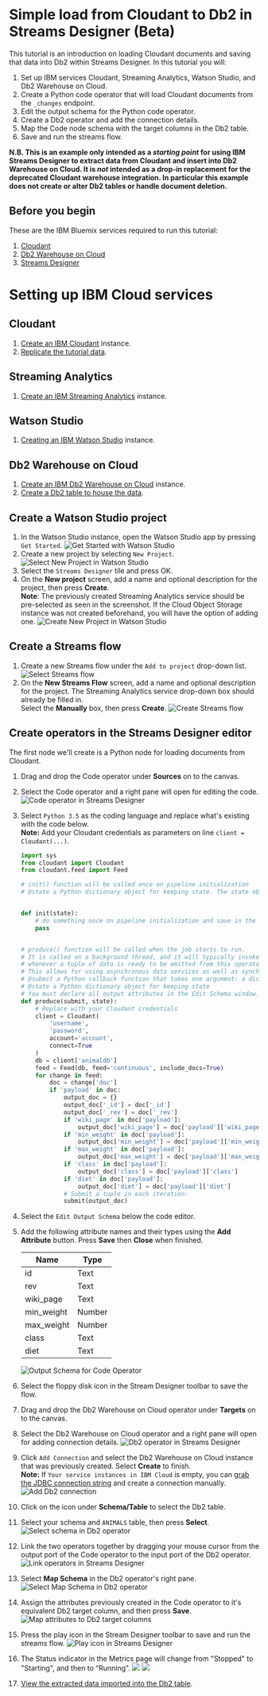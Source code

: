 # Simple load from Cloudant to Db2 in Streams Designer (Beta)
This tutorial is an introduction on loading Cloudant documents and saving that data into Db2 within Streams Designer.
In this tutorial you will:

1. Set up IBM services Cloudant, Streaming Analytics, Watson Studio, and Db2 Warehouse on Cloud.
1. Create a Python code operator that will load Cloudant documents from the `_changes` endpoint.
1. Edit the output schema for the Python code operator.
1. Create a Db2 operator and add the connection details.
1. Map the Code node schema with the target columns in the Db2 table.
1. Save and run the streams flow.

**N.B. This is an example only intended as a _starting point_ for using IBM Streams Designer to extract data from Cloudant and insert into Db2 Warehouse on Cloud. It is _not_ intended as a drop-in replacement for the deprecated Cloudant warehouse integration. In particular this example does not create or alter Db2 tables or handle document deletion.**

## Before you begin 

These are the IBM Bluemix services required to run this tutorial:
1. [Cloudant](https://console.bluemix.net/catalog/services/cloudant-nosql-db)
1. [Db2 Warehouse on Cloud](https://console.bluemix.net/catalog/services/dashdb)
1. [Streams Designer](https://www.ibm.com/cloud/streams-designer)

# Setting up IBM Cloud services

## Cloudant
1. [Create an IBM Cloudant](../cloudant/create.md) instance.
1. [Replicate the tutorial data](../cloudant/replicate.md).

## Streaming Analytics
1. [Create an IBM Streaming Analytics](../streaming-analytics/create.md) instance.

## Watson Studio
1. [Creating an IBM Watson Studio](../watson-studio/create.md) instance.

## Db2 Warehouse on Cloud
1. [Create an IBM Db2 Warehouse on Cloud](../db2/create.md) instance.
1. [Create a Db2 table to house the data](../db2/animaldb_table.md).

## Create a Watson Studio project
1. In the Watson Studio instance, open the Watson Studio app by pressing `Get Started`.
![Get Started with Watson Studio](get-started-watson-studio.png)
1. Create a new project by selecting `New Project`.
![Select New Project in Watson Studio](new-project-watson-studio.png)
1. Select the `Streams Designer` tile and press OK.
1. On the **New project** screen, add a name and optional description for the project, then press **Create**.<br/>
**Note**: The previously created Streaming Analytics service should be pre-selected as seen in the screenshot.  If the 
Cloud Object Storage instance was not created beforehand, you will have the option of adding one.
![Create New Project in Watson Studio](create-new-project-watson-studio.png) 

## Create a Streams flow
1. Create a new Streams flow under the `Add to project` drop-down list.
![Select Streams flow](streams-flow-watson-studio.png)
1. On the **New Streams Flow** screen, add a name and optional description for the project. 
The Streaming Analytics service drop-down box should already be filled in.  
Select the **Manually** box, then press **Create**.
![Create Streams flow](create-streams-flow-watson-studio.png)

## Create operators in the Streams Designer editor
The first node we'll create is a Python node for loading documents from Cloudant.
1. Drag and drop the Code operator under **Sources** on to the canvas.
1. Select the Code operator and a right pane will open for editing the code.
![Code operator in Streams Designer](code-operator-streams-designer.png)
1. Select `Python 3.5` as the coding language and replace what's existing with the code below.<br/>
   **Note:** Add your Cloudant credentials as parameters on line `client = Cloudant(...)`.
    ```python
    import sys
    from cloudant import Cloudant
    from cloudant.feed import Feed
    
    # init() function will be called once on pipeline initialization
    # @state a Python dictionary object for keeping state. The state object is passed to the produce function
    
    
    def init(state):
        # do something once on pipeline initialization and save in the state object
        pass
    
    
    # produce() function will be called when the job starts to run.
    # It is called on a background thread, and it will typically invoke the 'submit()' callback
    # whenever a tuple of data is ready to be emitted from this operator.
    # This allows for using asynchronous data services as well as synchronous data generation or retrieval.
    # @submit a Python callback function that takes one argument: a dictionary representing a single tuple.
    # @state a Python dictionary object for keeping state
    # You must declare all output attributes in the Edit Schema window.
    def produce(submit, state):
        # Replace with your Cloudant credentials
        client = Cloudant(
            'username',
            'password',
            account='account',
            connect=True
        )
        db = client['animaldb']
        feed = Feed(db, feed='continuous', include_docs=True)
        for change in feed:
            doc = change['doc']
            if 'payload' in doc:
                output_doc = {}
                output_doc['_id'] = doc['_id']
                output_doc['_rev'] = doc['_rev']
                if 'wiki_page' in doc['payload']:
                    output_doc['wiki_page'] = doc['payload']['wiki_page']
                if 'min_weight' in doc['payload']:
                    output_doc['min_weight'] = doc['payload']['min_weight']
                if 'max_weight' in doc['payload']:
                    output_doc['max_weight'] = doc['payload']['max_weight']
                if 'class' in doc['payload']:
                    output_doc['class'] = doc['payload']['class']
                if 'diet' in doc['payload']:
                    output_doc['diet'] = doc['payload']['diet']
                # Submit a tuple in each iteration:
                submit(output_doc)
    ```
1. Select the `Edit Output Schema` below the code editor.
1. Add the following attribute names and their types using the **Add Attribute** button.
   Press **Save** then **Close** when finished.

    Name | Type
    --- | --- 
    id | Text
    rev | Text
    wiki_page | Text
    min_weight | Number
    max_weight | Number
    class | Text
    diet | Text

    ![Output Schema for Code Operator](attributes-code-streams-designer.png)

1. Select the floppy disk icon in the Stream Designer toolbar to save the flow.
1. Drag and drop the Db2 Warehouse on Cloud operator under **Targets** on to the canvas.
1. Select the Db2 Warehouse on Cloud operator and a right pane will open for adding connection details.
![Db2 operator in Streams Designer](db2-operator-streams-designer.png)
1. Click `Add Connection` and select the Db2 Warehouse on Cloud instance that was previously created.
Select **Create** to finish.<br/>
**Note:** If `Your service instances in IBM Cloud` is empty, you can [grab the JDBC connection string](../db2/connection_details.md)
and create a connection manually. 
![Add Db2 connection](db2-operator-add-connection.png)
1. Click on the icon under **Schema/Table** to select the Db2 table.
1. Select your schema and `ANIMALS` table, then press **Select**.
![Select schema in Db2 operator](select-schema-table-db2-operator.png)
1. Link the two operators together by dragging your mouse cursor from the output port of the Code operator to the input 
port of the Db2 operator.
![Link operators in Streams Designer](link-operators-streams-designer.png)
1. Select **Map Schema** in the Db2 operator's right pane.
![Select Map Schema in Db2 operator](map-schema-db2-operator.png)
1. Assign the attributes previously created in the Code operator to it's equivalent Db2 target column, and then press **Save**.
![Map attributes to Db2 target columns](assign-attributes-db2-operator.png)
1. Press the play icon in the Stream Designer toolbar to save and run the streams flow.
![Play icon in Streams Designer](play-icon-stream-designer.png)
1. The Status indicator in the Metrics page will change from "Stopped" to "Starting", and then to “Running”.
![](starting)
![](running)
1. [View the extracted data imported into the Db2 table](../db2/view_data.md).



